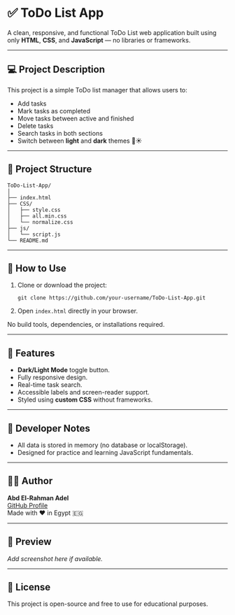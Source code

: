 # ✅ ToDo List App

A clean, responsive, and functional ToDo List web application built using only **HTML**, **CSS**, and **JavaScript** — no libraries or frameworks.

---

## 💻 Project Description

This project is a simple ToDo list manager that allows users to:

- Add tasks
- Mark tasks as completed
- Move tasks between active and finished
- Delete tasks
- Search tasks in both sections
- Switch between **light** and **dark** themes 🌙☀️

---

## 📁 Project Structure

```
ToDo-List-App/
│
├── index.html
├── CSS/
│   ├── style.css
│   ├── all.min.css
│   └── normalize.css
├── js/
│   └── script.js
└── README.md
```

---

## 🔧 How to Use

1. Clone or download the project:

   ```
   git clone https://github.com/your-username/ToDo-List-App.git
   ```

2. Open `index.html` directly in your browser.

No build tools, dependencies, or installations required.

---

## 🌟 Features

- **Dark/Light Mode** toggle button.
- Fully responsive design.
- Real-time task search.
- Accessible labels and screen-reader support.
- Styled using **custom CSS** without frameworks.

---

## 🧠 Developer Notes

- All data is stored in memory (no database or localStorage).
- Designed for practice and learning JavaScript fundamentals.

---

## 👨‍💻 Author

**Abd El-Rahman Adel**\
[GitHub Profile](https://github.com/abd-el-rahman-adel-dev)\
Made with ❤️ in Egypt 🇪🇬

---

## 📸 Preview

*Add screenshot here if available.*

---

## 📜 License

This project is open-source and free to use for educational purposes.

